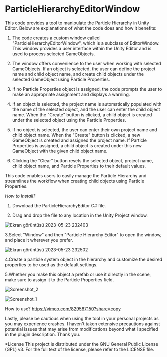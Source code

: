 # ParticleHierarchyEditorWindow
This code provides a tool to manipulate the Particle Hierarchy in Unity Editor. Below are explanations of what the code does and how it benefits:

1. The code creates a custom window called "ParticleHierarchyEditorWindow", which is a subclass of EditorWindow. This window provides a user interface within the Unity Editor and is used to process selected GameObjects.

2. The window offers convenience to the user when working with selected GameObjects. If an object is selected, the user can define the project name and child object name, and create child objects under the selected GameObject using Particle Properties.

3. If no Particle Properties object is assigned, the code prompts the user to make an appropriate assignment and displays a warning.

4. If an object is selected, the project name is automatically populated with the name of the selected object, and the user can enter the child object name. When the "Create" button is clicked, a child object is created under the selected object using the Particle Properties.

5. If no object is selected, the user can enter their own project name and child object name. When the "Create" button is clicked, a new GameObject is created and assigned the project name. If Particle Properties is assigned, a child object is created under this new GameObject with the given child object name.

6. Clicking the "Clear" button resets the selected object, project name, child object name, and Particle Properties to their default values.

This code enables users to easily manage the Particle Hierarchy and streamlines the workflow when creating child objects using Particle Properties.


*How to Install?*

1. Download the ParticleHierarchyEditor C# file.

2. Drag and drop the file to any location in the Unity Project window.

![Ekran görüntüsü 2023-05-23 232403](https://github.com/uhu505/ParticleHierarchyEditorWindow/assets/68116848/090be77f-ec43-43ef-985b-7ea207fb5bce)

3.Select "Window" and then "Particle Hierarchy Editor" to open the window, and place it wherever you prefer.

![Ekran görüntüsü 2023-05-23 232502](https://github.com/uhu505/ParticleHierarchyEditorWindow/assets/68116848/795625a3-db2b-4425-b708-0d71f9d21a18)

4.Create a particle system object in the hierarchy and customize the desired properties to be used as the default settings.

5.Whether you make this object a prefab or use it directly in the scene, make sure to assign it to the Particle Properties field.

![Screenshot_2](https://github.com/uhu505/ParticleHierarchyEditorWindow/assets/68116848/e8699e70-515f-4852-8a8e-25428d728be6)

![Screenshot_1](https://github.com/uhu505/ParticleHierarchyEditorWindow/assets/68116848/0de16076-438d-4720-a10b-697c18ed7415)

How to use?
https://vimeo.com/829587150?share=copy

Lastly, please be cautious when using the tool in your personal projects as you may experience crashes. I haven't taken extensive precautions against potential issues that may arise from modifications beyond what I specified in the plugin description. Thank you.

*License
This project is distributed under the GNU General Public License (GPL) v3. For the full text of the license, please refer to the LICENSE file.
